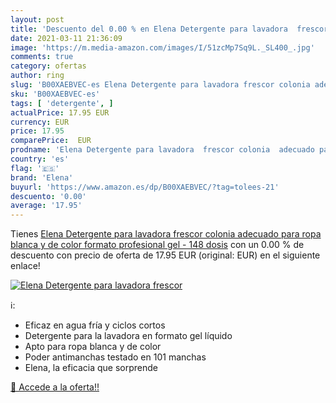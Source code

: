 ```yaml
---
layout: post
title: 'Descuento del 0.00 % en Elena Detergente para lavadora  frescor '
date: 2021-03-11 21:36:09
image: 'https://m.media-amazon.com/images/I/51zcMp7Sq9L._SL400_.jpg'
comments: true
category: ofertas
author: ring
slug: 'B00XAEBVEC-es Elena Detergente para lavadora frescor colonia adecuado...'
sku: 'B00XAEBVEC-es'
tags: [ 'detergente', ]
actualPrice: 17.95 EUR
currency: EUR
price: 17.95
comparePrice:  EUR
prodname: 'Elena Detergente para lavadora  frescor colonia  adecuado para ropa blanca y de color  formato profesional gel - 148 dosis'
country: 'es'
flag: '🇪🇸'
brand: 'Elena'
buyurl: 'https://www.amazon.es/dp/B00XAEBVEC/?tag=tolees-21'
descuento: '0.00'
average: '17.95'
---
```


Tienes [Elena Detergente para lavadora  frescor colonia  adecuado para ropa blanca y de color  formato profesional gel - 148 dosis](https://www.amazon.es/dp/B00XAEBVEC/?tag=tolees-21) con un 0.00 % de descuento con precio de oferta de 17.95 EUR (original:  EUR) en el siguiente enlace!

[![Elena Detergente para lavadora  frescor ](https://m.media-amazon.com/images/I/51zcMp7Sq9L._SL400_.jpg)](https://www.amazon.es/dp/B00XAEBVEC/?tag=tolees-21)

ℹ️:

- Eficaz en agua fría y ciclos cortos
- Detergente para la lavadora en formato gel líquido
- Apto para ropa blanca y de color
- Poder antimanchas testado en 101 manchas
- Elena, la eficacia que sorprende

[🛒 Accede a la oferta!!](https://www.amazon.es/dp/B00XAEBVEC/?tag=tolees-21)
